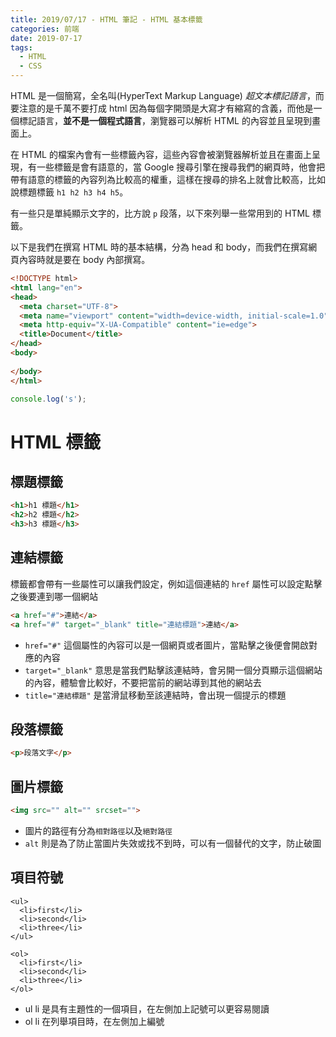 ```yaml
---
title: 2019/07/17 - HTML 筆記 - HTML 基本標籤
categories: 前端
date: 2019-07-17
tags:
  - HTML
  - CSS
---
```


HTML 是一個簡寫，全名叫(HyperText Markup Language) *超文本標記語言*，而要注意的是千萬不要打成 html 因為每個字開頭是大寫才有縮寫的含義，而他是一個標記語言，**並不是一個程式語言**，瀏覽器可以解析 HTML 的內容並且呈現到畫面上。


在 HTML 的檔案內會有一些標籤內容，這些內容會被瀏覽器解析並且在畫面上呈現，有一些標籤是會有語意的，當 Google 搜尋引擎在搜尋我們的網頁時，他會把帶有語意的標籤的內容列為比較高的權重，這樣在搜尋的排名上就會比較高，比如說標題標籤 `h1 h2 h3 h4 h5`。

有一些只是單純顯示文字的，比方說 `p` 段落，以下來列舉一些常用到的 HTML 標籤。

以下是我們在撰寫 HTML 時的基本結構，分為 head 和 body，而我們在撰寫網頁內容時就是要在 body 內部撰寫。

``` HTML
<!DOCTYPE html>
<html lang="en">
<head>
  <meta charset="UTF-8">
  <meta name="viewport" content="width=device-width, initial-scale=1.0">
  <meta http-equiv="X-UA-Compatible" content="ie=edge">
  <title>Document</title>
</head>
<body>
  
</body>
</html>
```

``` javascript
console.log('s');
```

# HTML 標籤

## 標題標籤
``` html
<h1>h1 標題</h1>
<h2>h2 標題</h2>
<h3>h3 標題</h3>
```

## 連結標籤
標籤都會帶有一些屬性可以讓我們設定，例如這個連結的 `href` 屬性可以設定點擊之後要連到哪一個網站

``` html
<a href="#">連結</a>
<a href="#" target="_blank" title="連結標題">連結</a>
```
* `href="#"` 這個屬性的內容可以是一個網頁或者圖片，當點擊之後便會開啟對應的內容
* `target="_blank"` 意思是當我們點擊該連結時，會另開一個分頁顯示這個網站的內容，體驗會比較好，不要把當前的網站導到其他的網站去
* `title="連結標題"` 是當滑鼠移動至該連結時，會出現一個提示的標題

## 段落標籤

``` html
<p>段落文字</p>
```

## 圖片標籤

``` html
<img src="" alt="" srcset="">
```
* 圖片的路徑有分為`相對路徑`以及`絕對路徑`
* `alt` 則是為了防止當圖片失效或找不到時，可以有一個替代的文字，防止破圖

## 項目符號
```
<ul>
  <li>first</li>
  <li>second</li>
  <li>three</li>
</ul>

<ol>
  <li>first</li>
  <li>second</li>
  <li>three</li>
</ol>
```

* ul li 是具有主題性的一個項目，在左側加上記號可以更容易閱讀
* ol li 在列舉項目時，在左側加上編號